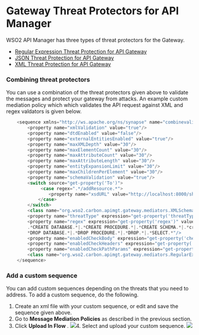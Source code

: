 # Gateway Threat Protectors for API Manager

WSO2 API Manager has three types of threat protectors for the Gateway.

-   [Regular Expression Threat Protection for API Gateway](_Regular_Expression_Threat_Protection_for_API_Gateway_)
-   [JSON Threat Protection for API Gateway](_JSON_Threat_Protection_for_API_Gateway_)
-   [XML Threat Protection for API Gateway](_XML_Threat_Protection_for_API_Gateway_)

### Combining threat protectors

You can use a combination of the threat protectors given above to validate the messages and protect your gateway from attacks. An example custom mediation policy which which validates the API request against XML and regex valdators is given below.

``` java
    <sequence xmlns="http://ws.apache.org/ns/synapse" name="combinevalidator">
        <property name="xmlValidation" value="true"/>
        <property name="dtdEnabled" value="false"/>
        <property name="externalEntitiesEnabled" value="true"/>
        <property name="maxXMLDepth" value="30"/>
        <property name="maxElementCount" value="30"/>
        <property name="maxAttributeCount" value="30"/>
        <property name="maxAttributeLength" value="30"/>
        <property name="entityExpansionLimit" value="30"/>
        <property name="maxChildrenPerElement" value="30"/>
        <property name="schemaValidation" value="true"/>
        <switch source="get-property('To')">
             <case regex=".*/addResource.*">
                <property name="xsdURL" value="http://localhost:8000/shiporder.xsd"/>
            </case>
        </switch>
        <class name="org.wso2.carbon.apimgt.gateway.mediators.XMLSchemaValidator"/>
        <property name="threatType" expression="get-property('threatType')" value="SQL-Injection"/>
        <property name="regex" expression="get-property('regex')" value=".*'.*|.*ALTER.*|.*ALTER TABLE.*|.*ALTER VIEW.*|
        .*CREATE DATABASE.*|.*CREATE PROCEDURE.*|.*CREATE SCHEMA.*|.*create table.*|.*CREATE VIEW.*|.*DELETE.*|.
        *DROP DATABASE.*|.*DROP PROCEDURE.*|.*DROP.*|.*SELECT.*"/>
        <property name="enabledCheckBody" expression="get-property('checkBodyEnable')" value="true"/>
        <property name="enabledCheckHeaders" expression="get-property('enabledCheckHeaders')" value="true"/>
        <property name="enabledCheckPathParams" expression="get-property('enabledCheckPathParams')" value="true"/>
        <class name="org.wso2.carbon.apimgt.gateway.mediators.RegularExpressionProtector"/>
    </sequence>
```

### Add a custom sequence

You can add custom sequences depending on the threats that you need to address. To add a custom sequence, do the following.

1.  Create an xml file with your custom sequence, or edit and save the sequence given above.
2.  Go to **Message Mediation Policies** as described in the previous section.
3.  Click **Upload In Flow** .
    ![](attachments/103334901/103334902.png)4.  Select and upload your custom sequence.
    ![](attachments/103334901/103334903.png)

